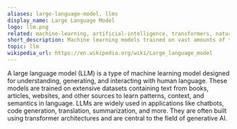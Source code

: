 ```yaml
---
aliases: large-language-model, llms
display_name: Large Language Model
logo: llm.png
related: machine-learning, artificial-intelligence, transformers, natural-language-processing, generative-ai
short_description: Machine learning models trained on vast amounts of text data to understand and generate human-like language.
topic: llm
wikipedia_url: https://en.wikipedia.org/wiki/Large_language_model
---
```

A large language model (LLM) is a type of machine learning model designed for understanding, generating, and interacting with human language. These models are trained on extensive datasets containing text from books, articles, websites, and other sources to learn patterns, context, and semantics in language. LLMs are widely used in applications like chatbots, code generation, translation, summarization, and more. They are often built using transformer architectures and are central to the field of generative AI.
